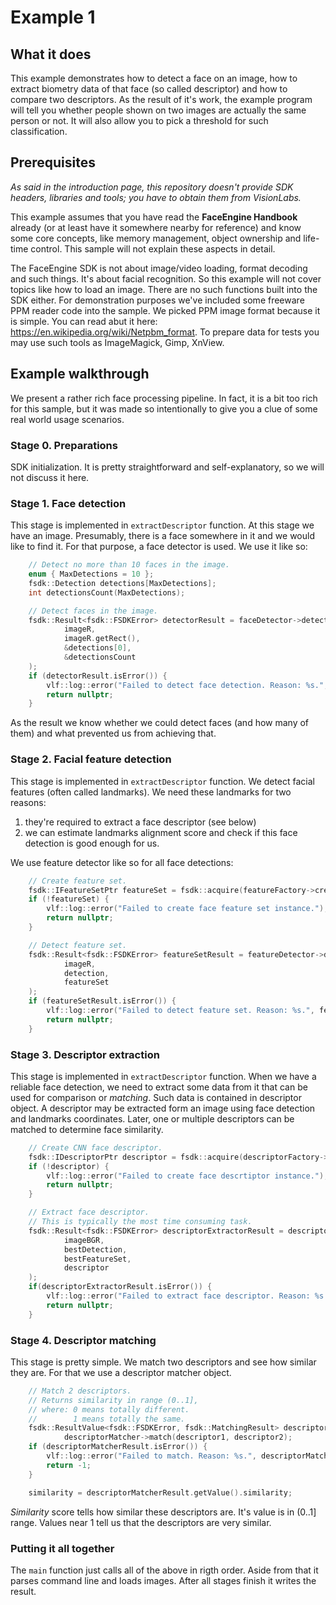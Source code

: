# Example 1
## What it does
This example demonstrates how to detect a face on an image, how to extract biometry data
of that face (so called descriptor) and how to compare two descriptors. As the result of it's work,
the example program will tell you whether people shown on two images are actually the same person or not.
It will also allow you to pick a threshold for such classification.

## Prerequisites
*As said in the introduction page, this repository doesn't provide SDK headers, libraries
and tools; you have to obtain them from VisionLabs.*

This example assumes that you have read the **FaceEngine Handbook** already
(or at least have it somewhere nearby for reference) and know some core concepts,
like memory management, object ownership and life-time control. This sample will not explain
these aspects in detail.

The FaceEngine SDK is not about image/video loading, format decoding and such things.
It's about facial recognition. So this example will not cover topics like how to load an image.
There are no such functions built into the SDK either. For demonstration purposes we've
included some freeware PPM reader code into the sample. We picked PPM image format because
it is simple. You can read abut it here: https://en.wikipedia.org/wiki/Netpbm_format.
To prepare data for tests you may use such tools as ImageMagick, Gimp, XnView.

## Example walkthrough
We present a rather rich face processing pipeline. In fact, it is a bit too rich for this
sample, but it was made so intentionally to give you a clue of some real world usage scenarios.

### Stage 0. Preparations
SDK initialization. It is pretty straightforward
and self-explanatory, so we will not discuss it here.

### Stage 1. Face detection
This stage is implemented in ```extractDescriptor``` function.
At this stage we have an image. Presumably, there is a face somewhere in it and we would
like to find it. For that purpose, a face detector is used. We use it like so:
```C++
    // Detect no more than 10 faces in the image.
    enum { MaxDetections = 10 };
    fsdk::Detection detections[MaxDetections];
    int detectionsCount(MaxDetections);

    // Detect faces in the image.
    fsdk::Result<fsdk::FSDKError> detectorResult = faceDetector->detect(
            imageR,
            imageR.getRect(),
            &detections[0],
            &detectionsCount
    );
    if (detectorResult.isError()) {
        vlf::log::error("Failed to detect face detection. Reason: %s.", detectorResult.what());
        return nullptr;
    }
```
As the result we know whether we could detect faces (and how many of them) and what prevented us
from achieving that.

### Stage 2. Facial feature detection
This stage is implemented in ```extractDescriptor``` function.
We detect facial features (often called landmarks). We need these landmarks for two reasons:
1. they're required to extract a face descriptor (see below)
2. we can estimate landmarks alignment score and check if this face detection is good enough for us.

We use feature detector like so for all face detections:
```C++
    // Create feature set.
    fsdk::IFeatureSetPtr featureSet = fsdk::acquire(featureFactory->createFeatureSet());
    if (!featureSet) {
        vlf::log::error("Failed to create face feature set instance.");
        return nullptr;
    }

    // Detect feature set.
    fsdk::Result<fsdk::FSDKError> featureSetResult = featureDetector->detect(
            imageR,
            detection,
            featureSet
    );
    if (featureSetResult.isError()) {
        vlf::log::error("Failed to detect feature set. Reason: %s.", featureSetResult.what());
        return nullptr;
    }
```

### Stage 3. Descriptor extraction
This stage is implemented in ```extractDescriptor``` function.
When we have a reliable face detection, we need to extract some data from it that can be used
for comparison or *matching*. Such data is contained in descriptor object. A descriptor may be
extracted form an image using face detection and landmarks coordinates. Later, one or multiple
descriptors can be matched to determine face similarity.
```C++
    // Create CNN face descriptor.
    fsdk::IDescriptorPtr descriptor = fsdk::acquire(descriptorFactory->createDescriptor(fsdk::DT_CNN));
    if (!descriptor) {
        vlf::log::error("Failed to create face descrtiptor instance.");
        return nullptr;
    }

    // Extract face descriptor.
    // This is typically the most time consuming task.
    fsdk::Result<fsdk::FSDKError> descriptorExtractorResult = descriptorExtractor->extract(
            imageBGR,
            bestDetection,
            bestFeatureSet,
            descriptor
    );
    if(descriptorExtractorResult.isError()) {
        vlf::log::error("Failed to extract face descriptor. Reason: %s.", descriptorExtractorResult.what());
        return nullptr;
    }
```

### Stage 4. Descriptor matching
This stage is pretty simple. We match two descriptors and see how similar they are.
For that we use a descriptor matcher object.
```C++
    // Match 2 descriptors.
    // Returns similarity in range (0..1],
    // where: 0 means totally different.
    //        1 means totally the same.
    fsdk::ResultValue<fsdk::FSDKError, fsdk::MatchingResult> descriptorMatcherResult =
            descriptorMatcher->match(descriptor1, descriptor2);
    if (descriptorMatcherResult.isError()) {
        vlf::log::error("Failed to match. Reason: %s.", descriptorMatcherResult.what());
        return -1;
    }

    similarity = descriptorMatcherResult.getValue().similarity;
```
*Similarity* score tells how similar these descriptors are. It's value is in (0..1] range.
Values near 1 tell us that the descriptors are very similar.

### Putting it all together
The ```main``` function just calls all of the above in rigth order. Aside from that it parses
command line and loads images. After all stages finish it writes the result.
